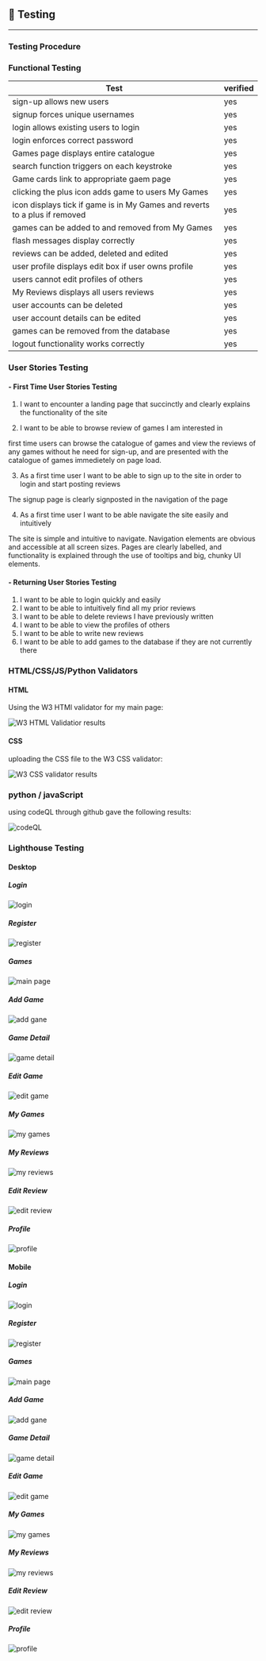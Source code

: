 ## :microscope: Testing

---

### Testing Procedure

### Functional Testing

| Test                                           | verified |
| ---------------------------------------------- | -------- |
| sign-up allows new users | yes |
| signup forces unique usernames | yes |
| login allows existing users to login | yes |
| login enforces correct password | yes | 
| Games page displays entire catalogue | yes | 
| search function triggers on each keystroke | yes |  
| Game cards link to appropriate gaem page | yes | 
| clicking the plus icon adds game to users My Games | yes | 
| icon displays tick if game is in My Games and reverts to a plus if removed | yes |
| games can be added to and removed from My Games | yes | 
| flash messages display correctly | yes |
| reviews can be added, deleted and edited | yes | 
| user profile displays edit box if user owns profile | yes | 
| users cannot edit profiles of others | yes | 
| My Reviews displays all users reviews | yes | 
| user accounts can be deleted | yes | 
| user account details can be edited | yes |
| games can be removed from the database | yes |
| logout functionality works correctly | yes | 

### User Stories Testing


#### - First Time User Stories Testing

1. I want to encounter a landing page that succinctly and clearly explains the functionality of the site
    


2. I want to be able to browse review of games I am interested in

first time users can browse the catalogue of games and view the reviews of any games without he need for sign-up, and are presented with the catalogue of games immedietely on page load. 

3. As a first time user I want to be able to sign up to the site in order to login and start posting reviews 

The signup page is clearly signposted in the navigation of the page 

4. As a first time user I want to be able navigate the site easily and intuitively 

The site is simple and intuitive to navigate. Navigation elements are obvious and accessible at all screen sizes. Pages are clearly labelled, and functionality is explained through the use of tooltips and big, chunky UI elements. 

#### - Returning User Stories Testing

1. I want to be able to login quickly and easily
2. I want to be able to intuitively find all my prior reviews
3. I want to be able to delete reviews I have previously written
4. I want to be able to view the profiles of others 
5. I want to be able to write new reviews
6. I want to be able to add games to the database if they are not currently there

### HTML/CSS/JS/Python Validators

#### HTML

Using the W3 HTMl validator for my main page: 

![W3 HTML Validatior results](docs/html_validation.png)

#### CSS

uploading the CSS file to the W3 CSS validator:

![W3 CSS validator results](docs/css_validation.png)

### python / javaScript

using codeQL through github gave the following results: 

 ![codeQL](docs/CodeQL.png) 

### Lighthouse Testing

#### Desktop

##### Login

![login](docs/lighthouse/desktop/desktop_login.png)

##### Register

![register](docs/lighthouse/desktop/desktop_register.png)

##### Games

![main page](docs/lighthouse/desktop/desktop_games.png)

##### Add Game

![add gane](docs/lighthouse/desktop/desktop_add_game.png)

##### Game Detail

![game detail](docs/lighthouse/desktop/desktop_game_detail.png)

##### Edit Game

![edit game](docs/lighthouse/desktop/desktop_edit_game.png)

##### My Games

![my games](docs/lighthouse/desktop/desktop_my_games.png)

##### My Reviews

![my reviews](docs/lighthouse/desktop/desktop_my_reviews.png)

##### Edit Review

![edit review](docs/lighthouse/desktop/desktop_edit_review.png)

##### Profile

![profile](docs/lighthouse/desktop/desktop_profile.png)

#### Mobile 

##### Login

![login](docs/lighthouse/mobile/mobile_login.png)

##### Register

![register](docs/lighthouse/mobile/mobile_register.png)

##### Games

![main page](docs/lighthouse/mobile/mobile_games.png)

##### Add Game

![add gane](docs/lighthouse/mobile/mobile_add_game.png)

##### Game Detail

![game detail](docs/lighthouse/mobile/mobile_game_detail.png)

##### Edit Game

![edit game](docs/lighthouse/mobile/mobile_edit_games.png)

##### My Games

![my games](docs/lighthouse/mobile/mobile_my_games.png)

##### My Reviews

![my reviews](docs/lighthouse/mobile/mobile_my_reviews.png)

##### Edit Review

![edit review](docs/lighthouse/mobile/mobile_edit_review.png)

##### Profile

![profile](docs/lighthouse/mobile/mobile_profile.png)


